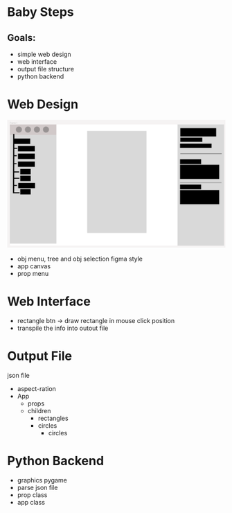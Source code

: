 # Baby Steps
## Goals:
-   simple web design
-   web interface
-   output file structure
-   python backend

# Web Design
![design](./assets/app-design.png)   
-   obj menu, tree and obj selection figma style
-   app canvas
-   prop menu


# Web Interface
-   rectangle btn -> draw rectangle in mouse click position
-   transpile the info into outout file

# Output File
json file    
-   aspect-ration
-   App
    - props
    - children
        -   rectangles
        -   circles
            -   circles

# Python Backend
-   graphics pygame
-   parse json file
-   prop class
-   app class